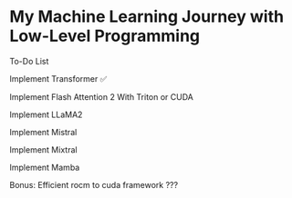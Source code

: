 # My Machine Learning Journey with Low-Level Programming

To-Do List

Implement Transformer ✅

Implement Flash Attention 2 With Triton or CUDA

Implement LLaMA2

Implement Mistral

Implement Mixtral

Implement Mamba

Bonus: Efficient rocm to cuda framework ???
